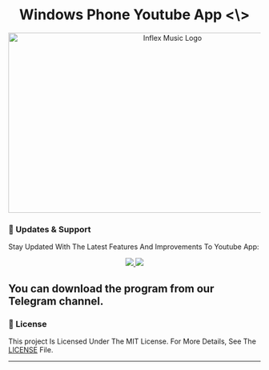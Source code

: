 <h1 align="center"> Windows Phone Youtube App <\> </h1>

<p align="center">
  <img src="https://cdn.mos.cms.futurecdn.net/KUrR3BhjAVgfFZJs4zLRaD.jpg" alt="Inflex Music Logo" width="640" height="360">
</p>




### 🔄 Updates & Support

Stay Updated With The Latest Features And Improvements To Youtube App:

<p align="center">
  <a href="https://telegram.me/NexAwa">
    <img src="https://img.shields.io/badge/Join-Support%20Group-blue?style=for-the-badge&logo=telegram">
  </a>
  <a href="https://telegram.me/NexAwaChat">
    <img src="https://img.shields.io/badge/Join-Update%20Channel-blue?style=for-the-badge&logo=telegram">
  </a>
</p>


<h2>You can download the program from our Telegram channel.</h2>


### 📜 License

This project Is Licensed Under The MIT License. For More Details, See The [LICENSE](LICENSE) File.

---


